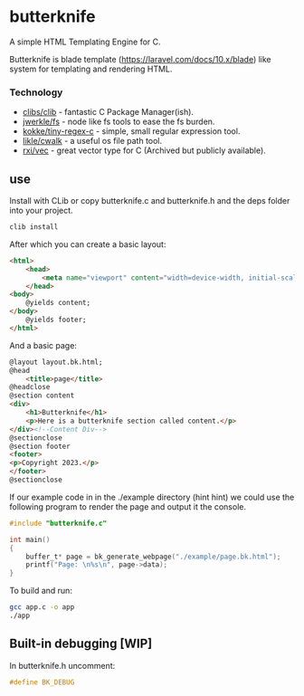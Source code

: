 # butterknife
A simple HTML Templating Engine for C. 

Butterknife is blade template (https://laravel.com/docs/10.x/blade) like system for templating and rendering HTML. 

### Technology
- [clibs/clib] - fantastic C Package Manager(ish).
- [jwerkle/fs] - node like fs tools to ease the fs burden.
- [kokke/tiny-regex-c] - simple, small regular expression tool.
- [likle/cwalk] - a useful os file path tool.
- [rxi/vec] - great vector type for C (Archived but publicly available). 

## use
Install with CLib or copy butterknife.c and butterknife.h and the deps folder into your project.

```bash
clib install
```


After which you can create a basic layout:
```html
<html>
    <head>
        <meta name="viewport" content="width=device-width, initial-scale=1.0">
    </head>
<body>
    @yields content;
</body>
    @yields footer;
</html>
```
And a basic page:
```html
@layout layout.bk.html;
@head
    <title>page</title>
@headclose
@section content 
<div>
    <h1>Butterknife</h1>
    <p>Here is a butterknife section called content.</p>
</div><!--Content Div-->
@sectionclose
@section footer
<footer>
<p>Copyright 2023.</p>
</footer>
@sectionclose
```
If our example code in in the ./example directory (hint hint) we could use the following program to render the page and output it the console.

```C
#include "butterknife.c"

int main()
{
    buffer_t* page = bk_generate_webpage("./example/page.bk.html");
    printf("Page: \n%s\n", page->data);
}
```
To build and run:
```bash
gcc app.c -o app
./app
```

## Built-in debugging [WIP]
In butterknife.h uncomment:
```C
#define BK_DEBUG
```

[//]: # 
[clibs/clib]: https://github.com/clibs/clib
[jwerkle/fs]: https://github.com/jwerle/fs.c
[kokke/tiny-regex-c]: https://github.com/kokke/tiny-regex-c
[likle/cwalk]: https://github.com/likle/cwalk
[rxi/vec]: https://github.com/rxi/vec
